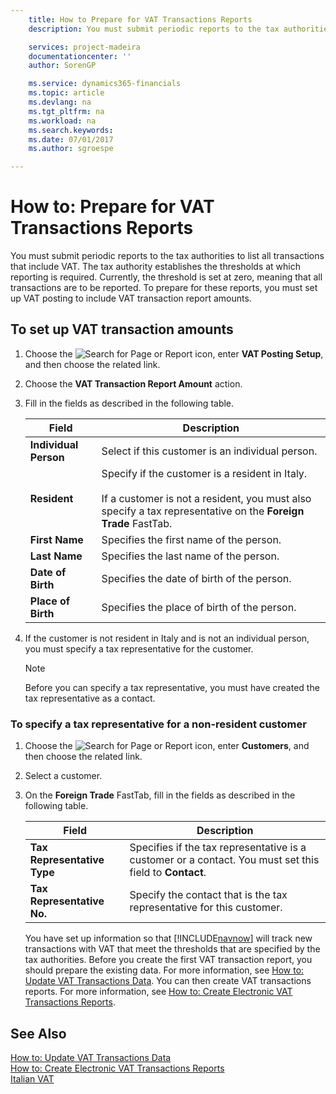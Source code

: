 ```yaml
---
    title: How to Prepare for VAT Transactions Reports
    description: You must submit periodic reports to the tax authorities to list all transactions that include VAT.

    services: project-madeira 
    documentationcenter: ''
    author: SorenGP

    ms.service: dynamics365-financials
    ms.topic: article
    ms.devlang: na
    ms.tgt_pltfrm: na
    ms.workload: na
    ms.search.keywords:
    ms.date: 07/01/2017
    ms.author: sgroespe

---
```

# How to: Prepare for VAT Transactions Reports
You must submit periodic reports to the tax authorities to list all transactions that include VAT. The tax authority establishes the thresholds at which reporting is required. Currently, the threshold is set at zero, meaning that all transactions are to be reported. To prepare for these reports, you must set up VAT posting to include VAT transaction report amounts.  

## To set up VAT transaction amounts  

1.  Choose the ![Search for Page or Report](../../media/ui-search/search_small.png "Search for Page or Report icon") icon, enter **VAT Posting Setup**, and then choose the related link.  
2.  Choose the **VAT Transaction Report Amount** action.  
3.  Fill in the fields as described in the following table.  

    |Field|Description|  
    |------------------------------------|---------------------------------------|  
    |**Individual Person**|Select if this customer is an individual person.|  
    |**Resident**|Specify if the customer is a resident in Italy.<br /><br /> If a customer is not a resident, you must also specify a tax representative on the **Foreign Trade** FastTab.|  
    |**First Name**|Specifies the first name of the person.|  
    |**Last Name**|Specifies the last name of the person.|  
    |**Date of Birth**|Specifies the date of birth of the person.|  
    |**Place of Birth**|Specifies the place of birth of the person.|  

3.  If the customer is not resident in Italy and is not an individual person, you must specify a tax representative for the customer.  

    > [!NOTE]  
    >  Before you can specify a tax representative, you must have created the tax representative as a contact.  

### To specify a tax representative for a non-resident customer  

1.  Choose the ![Search for Page or Report](../../media/ui-search/search_small.png "Search for Page or Report icon") icon, enter **Customers**, and then choose the related link.  
2. Select a customer.
2.  On the **Foreign Trade** FastTab, fill in the fields as described in the following table.  

    |Field|Description|  
    |---------------------------------|---------------------------------------|  
    |**Tax Representative Type**|Specifies if the tax representative is a customer or a contact. You must set this field to **Contact**.|  
    |**Tax Representative No.**|Specify the contact that is the tax representative for this customer.|  

    You have set up information so that [!INCLUDE[navnow](../../includes/navnow_md.md)] will track new transactions with VAT that meet the thresholds that are specified by the tax authorities. Before you create the first VAT transaction report, you should prepare the existing data. For more information, see [How to: Update VAT Transactions Data](how-to-update-vat-transactions-data.md). You can then create VAT transactions reports. For more information, see [How to: Create Electronic VAT Transactions Reports](how-to-create-electronic-vat-transactions-reports.md).

## See Also  
 [How to: Update VAT Transactions Data](how-to-update-vat-transactions-data.md)   
 [How to: Create Electronic VAT Transactions Reports](how-to-create-electronic-vat-transactions-reports.md)   
 [Italian VAT](italian-vat.md)
